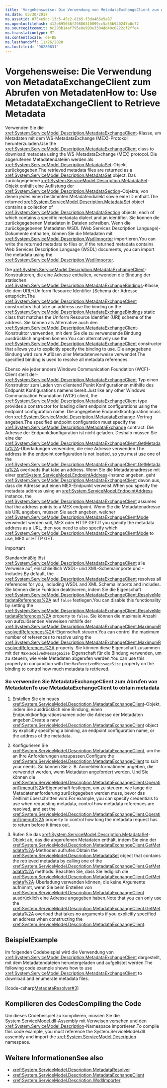 ```yaml
---
title: 'Vorgehensweise: Die Verwendung von MetadataExchangeClient zum Abrufen von Metadaten'
ms.date: 03/30/2017
ms.assetid: 0754e9dc-13c5-45c2-81b5-f3da466e5a87
ms.openlocfilehash: 412e695036f29886310099cc5a55b940247b0c72
ms.sourcegitcommit: bc293b14af795e0e999e3304dd40c0222cf2ffe4
ms.translationtype: MT
ms.contentlocale: de-DE
ms.lasthandoff: 11/26/2020
ms.locfileid: "96280831"
---
```

# <a name="how-to-use-metadataexchangeclient-to-retrieve-metadata"></a><span data-ttu-id="c4ff1-102">Vorgehensweise: Die Verwendung von MetadataExchangeClient zum Abrufen von Metadaten</span><span class="sxs-lookup"><span data-stu-id="c4ff1-102">How to: Use MetadataExchangeClient to Retrieve Metadata</span></span>

<span data-ttu-id="c4ff1-103">Verwenden Sie die <xref:System.ServiceModel.Description.MetadataExchangeClient>-Klasse, um Metadaten mit dem WS-MetadataExchange (MEX)-Protokoll herunterzuladen.</span><span class="sxs-lookup"><span data-stu-id="c4ff1-103">Use the <xref:System.ServiceModel.Description.MetadataExchangeClient> class to download metadata using the WS-MetadataExchange (MEX) protocol.</span></span> <span data-ttu-id="c4ff1-104">Die abgerufenen Metadatendateien werden als <xref:System.ServiceModel.Description.MetadataSet>-Objekt zurückgegeben.</span><span class="sxs-lookup"><span data-stu-id="c4ff1-104">The retrieved metadata files are returned as a <xref:System.ServiceModel.Description.MetadataSet> object.</span></span> <span data-ttu-id="c4ff1-105">Das zurückgegebene <xref:System.ServiceModel.Description.MetadataSet>-Objekt enthält eine Auflistung der <xref:System.ServiceModel.Description.MetadataSection>-Objekte, von denen jedes einen bestimmten Metadatendialekt sowie eine ID enthält.</span><span class="sxs-lookup"><span data-stu-id="c4ff1-105">The returned <xref:System.ServiceModel.Description.MetadataSet> object contains a collection of <xref:System.ServiceModel.Description.MetadataSection> objects, each of which contains a specific metadata dialect and an identifier.</span></span> <span data-ttu-id="c4ff1-106">Sie können die zurückgegebenen Metadaten in Dateien schreiben. Wenn die zurückgegebenen Metadaten WSDL (Web Services Description Language)-Dokumente enthalten, können Sie die Metadaten mit <xref:System.ServiceModel.Description.WsdlImporter> importieren.</span><span class="sxs-lookup"><span data-stu-id="c4ff1-106">You can write the returned metadata to files or, if the returned metadata contains Web Services Description Language (WSDL) documents, you can import the metadata using the <xref:System.ServiceModel.Description.WsdlImporter>.</span></span>  
  
 <span data-ttu-id="c4ff1-107">Die <xref:System.ServiceModel.Description.MetadataExchangeClient>-Konstruktoren, die eine Adresse enthalten, verwenden die Bindung der statischen <xref:System.ServiceModel.Description.MetadataExchangeBindings>-Klasse, die dem URL-(Uniform Resource Identifier-)Schema der Adresse entspricht.</span><span class="sxs-lookup"><span data-stu-id="c4ff1-107">The <xref:System.ServiceModel.Description.MetadataExchangeClient> constructors that take an address use the binding on the <xref:System.ServiceModel.Description.MetadataExchangeBindings> static class that matches the Uniform Resource Identifier (URI) scheme of the address.</span></span> <span data-ttu-id="c4ff1-108">Sie können als Alternative auch den <xref:System.ServiceModel.Description.MetadataExchangeClient>-Konstruktor verwenden, mit dem Sie die zu verwendende Bindung ausdrücklich angeben können.</span><span class="sxs-lookup"><span data-stu-id="c4ff1-108">You can alternatively use the <xref:System.ServiceModel.Description.MetadataExchangeClient> constructor that allows you to explicitly specify the binding to use.</span></span> <span data-ttu-id="c4ff1-109">Die angegebene Bindung wird zum Auflösen aller Metadatenverweise verwendet.</span><span class="sxs-lookup"><span data-stu-id="c4ff1-109">The specified binding is used to resolve all metadata references.</span></span>  
  
 <span data-ttu-id="c4ff1-110">Ebenso wie jeder andere Windows Communication Foundation (WCF)-Client stellt der- <xref:System.ServiceModel.Description.MetadataExchangeClient> Typ einen Konstruktor zum Laden von clientend Punkt Konfigurationen mithilfe des Endpunkt Konfigurations namens bereit.</span><span class="sxs-lookup"><span data-stu-id="c4ff1-110">Just like any other Windows Communication Foundation (WCF) client, the <xref:System.ServiceModel.Description.MetadataExchangeClient> type provides a constructor for loading client endpoint configurations using the endpoint configuration name.</span></span> <span data-ttu-id="c4ff1-111">Die angegebene Endpunktkonfiguration muss den <xref:System.ServiceModel.Description.IMetadataExchange>-Vertrag angeben.</span><span class="sxs-lookup"><span data-stu-id="c4ff1-111">The specified endpoint configuration must specify the <xref:System.ServiceModel.Description.IMetadataExchange> contract.</span></span> <span data-ttu-id="c4ff1-112">Die Adresse der Endpunktkonfiguration ist nicht geladen. Deshalb müssen Sie eine der <xref:System.ServiceModel.Description.MetadataExchangeClient.GetMetadata%2A>-Überladungen verwenden, die eine Adresse verwenden.</span><span class="sxs-lookup"><span data-stu-id="c4ff1-112">The address in the endpoint configuration is not loaded, so you must use one of the <xref:System.ServiceModel.Description.MetadataExchangeClient.GetMetadata%2A> overloads that take an address.</span></span> <span data-ttu-id="c4ff1-113">Wenn Sie die Metadatenadresse mit einer <xref:System.ServiceModel.EndpointAddress>-Instanz angeben, geht <xref:System.ServiceModel.Description.MetadataExchangeClient> davon aus, dass die Adresse auf einen MEX-Endpunkt verweist.</span><span class="sxs-lookup"><span data-stu-id="c4ff1-113">When you specify the metadata address using an <xref:System.ServiceModel.EndpointAddress> instance, the <xref:System.ServiceModel.Description.MetadataExchangeClient> assumes that the address points to a MEX endpoint.</span></span> <span data-ttu-id="c4ff1-114">Wenn Sie die Metadatenadresse als URL angeben, müssen Sie auch angeben, welcher <xref:System.ServiceModel.Description.MetadataExchangeClientMode> verwendet werden soll, MEX oder HTTP GET.</span><span class="sxs-lookup"><span data-stu-id="c4ff1-114">If you specify the metadata address as a URL, then you need to also specify which <xref:System.ServiceModel.Description.MetadataExchangeClientMode> to use, MEX or HTTP GET.</span></span>  
  
> [!IMPORTANT]
> <span data-ttu-id="c4ff1-115">Standardmäßig löst <xref:System.ServiceModel.Description.MetadataExchangeClient> alle Verweise auf, einschließlich WSDL- und XML-Schemaimporte und -Includes.</span><span class="sxs-lookup"><span data-stu-id="c4ff1-115">By default, the <xref:System.ServiceModel.Description.MetadataExchangeClient> resolves all references for you, including WSDL and XML Schema imports and includes.</span></span> <span data-ttu-id="c4ff1-116">Sie können diese Funktion deaktivieren, indem Sie die Eigenschaft <xref:System.ServiceModel.Description.MetadataExchangeClient.ResolveMetadataReferences%2A> auf `false` festlegen.</span><span class="sxs-lookup"><span data-stu-id="c4ff1-116">You can disable this functionality by setting the <xref:System.ServiceModel.Description.MetadataExchangeClient.ResolveMetadataReferences%2A> property to `false`.</span></span> <span data-ttu-id="c4ff1-117">Sie können die maximale Anzahl von aufzulösenden Verweisen mithilfe der <xref:System.ServiceModel.Description.MetadataExchangeClient.MaximumResolvedReferences%2A>-Eigenschaft steuern.</span><span class="sxs-lookup"><span data-stu-id="c4ff1-117">You can control the maximum number of references to resolve using the <xref:System.ServiceModel.Description.MetadataExchangeClient.MaximumResolvedReferences%2A> property.</span></span> <span data-ttu-id="c4ff1-118">Sie können diese Eigenschaft zusammen mit der `MaxReceivedMessageSize`-Eigenschaft für die Bindung verwenden, um zu steuern, wie viele Metadaten abgerufen werden.</span><span class="sxs-lookup"><span data-stu-id="c4ff1-118">You can use this property in conjunction with the `MaxReceivedMessageSize` property on the binding to control how much metadata is retrieved.</span></span>  
  
### <a name="to-use-metadataexchangeclient-to-obtain-metadata"></a><span data-ttu-id="c4ff1-119">So verwenden Sie MetadataExchangeClient zum Abrufen von Metadaten</span><span class="sxs-lookup"><span data-stu-id="c4ff1-119">To use MetadataExchangeClient to obtain metadata</span></span>  
  
1. <span data-ttu-id="c4ff1-120">Erstellen Sie ein neues <xref:System.ServiceModel.Description.MetadataExchangeClient>-Objekt, indem Sie ausdrücklich eine Bindung, einen Endpunktkonfigurationsnamen oder die Adresse der Metadaten angeben.</span><span class="sxs-lookup"><span data-stu-id="c4ff1-120">Create a new <xref:System.ServiceModel.Description.MetadataExchangeClient> object by explicitly specifying a binding, an endpoint configuration name, or the address of the metadata.</span></span>  
  
2. <span data-ttu-id="c4ff1-121">Konfigurieren Sie <xref:System.ServiceModel.Description.MetadataExchangeClient>, um ihn an Ihre Anforderungen anzupassen.</span><span class="sxs-lookup"><span data-stu-id="c4ff1-121">Configure the <xref:System.ServiceModel.Description.MetadataExchangeClient> to suit your needs.</span></span> <span data-ttu-id="c4ff1-122">So können Sie z.&#160;B. Anmeldeinformationen angeben, die verwendet werden, wenn Metadaten angefordert werden. Und Sie können die <xref:System.ServiceModel.Description.MetadataExchangeClient.OperationTimeout%2A>-Eigenschaft festlegen, um zu steuern, wie lange die Metadatenanforderung zurückgegeben werden muss, bevor das Zeitlimit überschritten wird.</span><span class="sxs-lookup"><span data-stu-id="c4ff1-122">For example, you can specify credentials to use when requesting metadata, control how metadata references are resolved, and set the <xref:System.ServiceModel.Description.MetadataExchangeClient.OperationTimeout%2A> property to control how long the metadata request has to return before it times out.</span></span>  
  
3. <span data-ttu-id="c4ff1-123">Rufen Sie das <xref:System.ServiceModel.Description.MetadataSet>-Objekt ab, das die abgerufenen Metadaten enthält, indem Sie eine der <xref:System.ServiceModel.Description.MetadataExchangeClient.GetMetadata%2A>-Methoden aufrufen.</span><span class="sxs-lookup"><span data-stu-id="c4ff1-123">Obtain the <xref:System.ServiceModel.Description.MetadataSet> object that contains the retrieved metadata by calling one of the <xref:System.ServiceModel.Description.MetadataExchangeClient.GetMetadata%2A> methods.</span></span> <span data-ttu-id="c4ff1-124">Beachten Sie, dass Sie lediglich die <xref:System.ServiceModel.Description.MetadataExchangeClient.GetMetadata%2A>-Überladung verwenden können, die keine Argumente aufnimmt, wenn Sie beim Erstellen von <xref:System.ServiceModel.Description.MetadataExchangeClient> ausdrücklich eine Adresse angegeben haben.</span><span class="sxs-lookup"><span data-stu-id="c4ff1-124">Note that you can only use the <xref:System.ServiceModel.Description.MetadataExchangeClient.GetMetadata%2A> overload that takes no arguments if you explicitly specified an address when constructing the <xref:System.ServiceModel.Description.MetadataExchangeClient>.</span></span>  
  
## <a name="example"></a><span data-ttu-id="c4ff1-125">Beispiel</span><span class="sxs-lookup"><span data-stu-id="c4ff1-125">Example</span></span>  

 <span data-ttu-id="c4ff1-126">Im folgenden Codebeispiel wird die Verwendung von <xref:System.ServiceModel.Description.MetadataExchangeClient> dargestellt, mit dem Metadatendateien heruntergeladen und aufgelistet werden.</span><span class="sxs-lookup"><span data-stu-id="c4ff1-126">The following code example shows how to use <xref:System.ServiceModel.Description.MetadataExchangeClient> to download and enumerate metadata files.</span></span>  

 [!code-csharp[MetadataResolver#3](../../../../samples/snippets/csharp/VS_Snippets_CFX/metadataresolver/cs/client.cs#3)]  

## <a name="compiling-the-code"></a><span data-ttu-id="c4ff1-127">Kompilieren des Codes</span><span class="sxs-lookup"><span data-stu-id="c4ff1-127">Compiling the Code</span></span>  

 <span data-ttu-id="c4ff1-128">Um dieses Codebeispiel zu kompilieren, müssen Sie die System.ServiceModel.dll-Assembly mit Verweisen versehen und den <xref:System.ServiceModel.Description>-Namespace importieren.</span><span class="sxs-lookup"><span data-stu-id="c4ff1-128">To compile this code example, you must reference the System.ServiceModel.dll assembly and import the <xref:System.ServiceModel.Description> namespace.</span></span>  
  
## <a name="see-also"></a><span data-ttu-id="c4ff1-129">Weitere Informationen</span><span class="sxs-lookup"><span data-stu-id="c4ff1-129">See also</span></span>

- <xref:System.ServiceModel.Description.MetadataResolver>
- <xref:System.ServiceModel.Description.MetadataExchangeClient>
- <xref:System.ServiceModel.Description.WsdlImporter>
